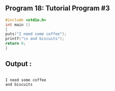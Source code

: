 ## Program 18: Tutorial Program #3
```c
#include <stdio.h>
int main ()
{
puts("I need some coffee");
printf("\n and biscuits");
return 0;
}
```
## Output :
```

I need some coffee
and biscuits
